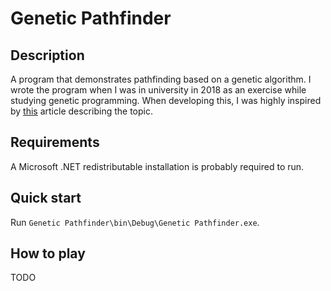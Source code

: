# Genetic Pathfinder

## Description
A program that demonstrates pathfinding based on a genetic algorithm. I wrote the program when I was in university in 2018 as an exercise while studying genetic programming. When developing this, I was highly inspired by [this](https://habr.com/ru/post/128704/) article describing the topic. 

## Requirements
A Microsoft .NET redistributable installation is probably required to run.

## Quick start
Run `Genetic Pathfinder\bin\Debug\Genetic Pathfinder.exe`.

## How to play
TODO
